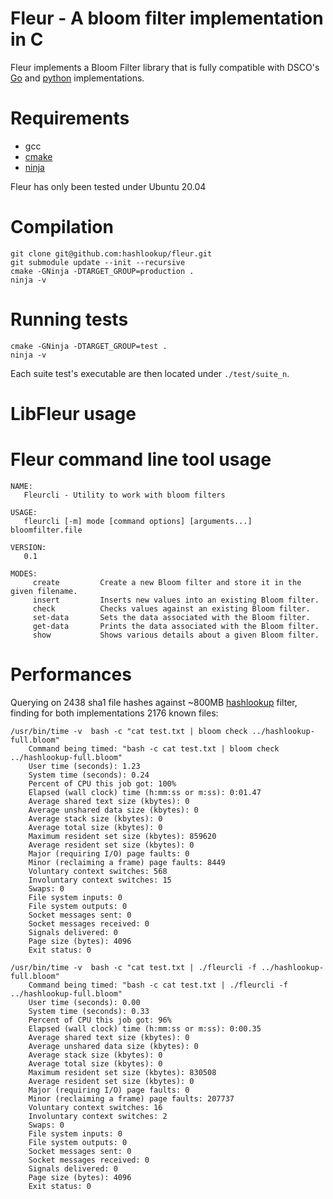 # Fleur - A bloom filter implementation in C
Fleur implements a Bloom Filter library that is fully compatible with DSCO's [Go](https://github.com/DCSO/flor) and [python](https://github.com/DCSO/flor) implementations.

# Requirements
- gcc
- [cmake](https://ninja-build.org/)
- [ninja](https://ninja-build.org/)

Fleur has only been tested under Ubuntu 20.04

# Compilation
```
git clone git@github.com:hashlookup/fleur.git
git submodule update --init --recursive
cmake -GNinja -DTARGET_GROUP=production . 
ninja -v
```

# Running tests
```
cmake -GNinja -DTARGET_GROUP=test . 
ninja -v
```
Each suite test's executable are then located under `./test/suite_n`.

# LibFleur usage

# Fleur command line tool usage
```
NAME:
   Fleurcli - Utility to work with bloom filters

USAGE:
   fleurcli [-m] mode [command options] [arguments...] bloomfilter.file

VERSION:
   0.1

MODES:
     create         Create a new Bloom filter and store it in the given filename.
     insert         Inserts new values into an existing Bloom filter.
     check          Checks values against an existing Bloom filter.
     set-data       Sets the data associated with the Bloom filter.
     get-data       Prints the data associated with the Bloom filter.
     show           Shows various details about a given Bloom filter.
```

# Performances
Querying on 2438 sha1 file hashes against ~800MB [hashlookup](https://hashlookup.circl.lu/) filter, finding for both implementations 2176 known files:
```
/usr/bin/time -v  bash -c "cat test.txt | bloom check ../hashlookup-full.bloom"
	Command being timed: "bash -c cat test.txt | bloom check ../hashlookup-full.bloom"
	User time (seconds): 1.23
	System time (seconds): 0.24
	Percent of CPU this job got: 100%
	Elapsed (wall clock) time (h:mm:ss or m:ss): 0:01.47
	Average shared text size (kbytes): 0
	Average unshared data size (kbytes): 0
	Average stack size (kbytes): 0
	Average total size (kbytes): 0
	Maximum resident set size (kbytes): 859620
	Average resident set size (kbytes): 0
	Major (requiring I/O) page faults: 0
	Minor (reclaiming a frame) page faults: 8449
	Voluntary context switches: 568
	Involuntary context switches: 15
	Swaps: 0
	File system inputs: 0
	File system outputs: 0
	Socket messages sent: 0
	Socket messages received: 0
	Signals delivered: 0
	Page size (bytes): 4096
	Exit status: 0
```

```
/usr/bin/time -v  bash -c "cat test.txt | ./fleurcli -f ../hashlookup-full.bloom"
	Command being timed: "bash -c cat test.txt | ./fleurcli -f ../hashlookup-full.bloom"
	User time (seconds): 0.00
	System time (seconds): 0.33
	Percent of CPU this job got: 96%
	Elapsed (wall clock) time (h:mm:ss or m:ss): 0:00.35
	Average shared text size (kbytes): 0
	Average unshared data size (kbytes): 0
	Average stack size (kbytes): 0
	Average total size (kbytes): 0
	Maximum resident set size (kbytes): 830508
	Average resident set size (kbytes): 0
	Major (requiring I/O) page faults: 0
	Minor (reclaiming a frame) page faults: 207737
	Voluntary context switches: 16
	Involuntary context switches: 2
	Swaps: 0
	File system inputs: 0
	File system outputs: 0
	Socket messages sent: 0
	Socket messages received: 0
	Signals delivered: 0
	Page size (bytes): 4096
	Exit status: 0
```